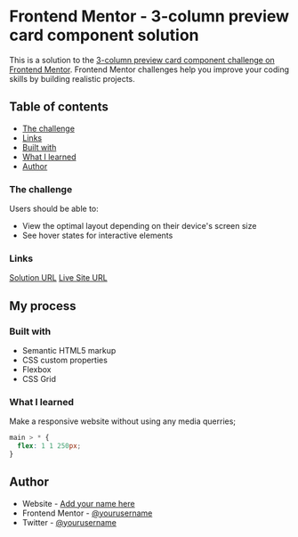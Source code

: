 # Frontend Mentor - 3-column preview card component solution

This is a solution to the [3-column preview card component challenge on Frontend Mentor](https://www.frontendmentor.io/challenges/3column-preview-card-component-pH92eAR2-). Frontend Mentor challenges help you improve your coding skills by building realistic projects.

## Table of contents

- [The challenge](#the-challenge)
- [Links](#links)
- [Built with](#built-with)
- [What I learned](#what-i-learned)
- [Author](#author)

### The challenge

Users should be able to:

- View the optimal layout depending on their device's screen size
- See hover states for interactive elements

### Links

[Solution URL](https://your-solution-url.com)
[Live Site URL](https://sones-100days.netlify.app/day21to30/3columncard/)

## My process

### Built with

- Semantic HTML5 markup
- CSS custom properties
- Flexbox
- CSS Grid

### What I learned

Make a responsive website without using any media querries;

```css
main > * {
  flex: 1 1 250px;
}
```

## Author

- Website - [Add your name here](https://www.your-site.com)
- Frontend Mentor - [@yourusername](https://www.frontendmentor.io/profile/yourusername)
- Twitter - [@yourusername](https://www.twitter.com/yourusername)
